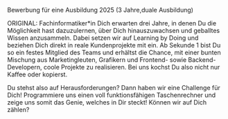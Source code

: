 Bewerbung für eine Ausbildung 2025 (3 Jahre,duale Ausbildung)

ORIGINAL:
Fachinformatiker*in
Dich erwarten drei Jahre, in denen Du die Möglichkeit hast dazuzulernen, über Dich hinauszuwachsen und geballtes Wissen anzusammeln. Dabei setzen wir auf Learning by Doing und beziehen Dich direkt in reale Kundenprojekte mit ein. Ab Sekunde 1 bist Du so ein festes Mitglied des Teams und erhältst die Chance, mit einer bunten Mischung aus Marketingleuten, Grafikern und Frontend- sowie Backend-Developern, coole Projekte zu realisieren. Bei uns kochst Du also nicht nur Kaffee oder kopierst.

Du stehst also auf Herausforderungen? 
Dann haben wir eine Challenge für Dich! 
Programmiere uns einen voll funktionsfähigen Taschenrechner und zeige uns somit das Genie, welches in Dir steckt! 
Können wir auf Dich zählen?
